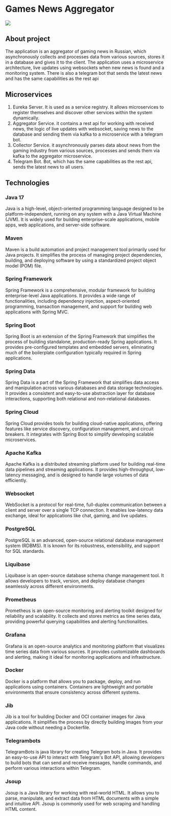 # Games News Aggregator

[![](https://img.shields.io/badge/Developed%20by-halcyon-blue)](https://github.com/HalcyonsDev)

## About project

The application is an aggregator of gaming news in Russian, which asynchronously collects and processes data from various sources, stores it in a database and gives it to the client. The application uses a microservice architecture, live updates using websockets when new news is found and a monitoring system. There is also a telegram bot that sends the latest news and has the same capabilities as the rest api

## Microservices

1. Eureka Server. It  is used as a service registry. It allows microservices to register themselves and discover other services within the system dynamically.
2. Aggregator Service. it contains a rest api for working with received news, the logic of live updates with websocket, saving news to the database and sending them via kafka to a microservice with a telegram bot.
3. Collector Service. it asynchronously parses data about news from the gaming industry from various sources, processes and sends them via kafka to the aggregator microservice.
4. Telegram Bot. Bot, which has the same capabilities as the rest api, sends the latest news to all users.

## Technologies

### Java 17

Java is a high-level, object-oriented programming language designed to be platform-independent, running on any system with a Java Virtual Machine (JVM). It is widely used for building enterprise-scale applications, mobile apps, web applications, and server-side software.

### Maven
Maven is a build automation and project management tool primarily used for Java projects. It simplifies the process of managing project dependencies, building, and deploying software by using a standardized project object model (POM) file.

### Spring Framework

Spring Framework is a comprehensive, modular framework for building enterprise-level Java applications. It provides a wide range of functionalities, including dependency injection, aspect-oriented programming, transaction management, and support for building web applications with Spring MVC.

### Spring Boot

Spring Boot is an extension of the Spring Framework that simplifies the process of building standalone, production-ready Spring applications. It provides pre-configured templates and embedded servers, eliminating much of the boilerplate configuration typically required in Spring applications.

### Spring Data

Spring Data is a part of the Spring Framework that simplifies data access and manipulation across various databases and data storage technologies. It provides a consistent and easy-to-use abstraction layer for database interactions, supporting both relational and non-relational databases.

### Spring Cloud

Spring Cloud provides tools for building cloud-native applications, offering features like service discovery, configuration management, and circuit breakers. It integrates with Spring Boot to simplify developing scalable microservices.

### Apache Kafka

Apache Kafka is a distributed streaming platform used for building real-time data pipelines and streaming applications. It provides high-throughput, low-latency messaging, and is designed to handle large volumes of data efficiently.

### Websocket

WebSocket is a protocol for real-time, full-duplex communication between a client and server over a single TCP connection. It enables low-latency data exchange, ideal for applications like chat, gaming, and live updates.

### PostgreSQL

PostgreSQL is an advanced, open-source relational database management system (RDBMS). It is known for its robustness, extensibility, and support for SQL standards.

### Liquibase

Liquibase is an open-source database schema change management tool. It allows developers to track, version, and deploy database changes seamlessly across different environments.

### Prometheus

Prometheus is an open-source monitoring and alerting toolkit designed for reliability and scalability. It collects and stores metrics as time series data, providing powerful querying capabilities and alerting functionalities.

### Grafana

Grafana is an open-source analytics and monitoring platform that visualizes time series data from various sources. It provides customizable dashboards and alerting, making it ideal for monitoring applications and infrastructure.

### Docker

Docker is a platform that allows you to package, deploy, and run applications using containers. Containers are lightweight and portable environments that ensure consistency across different systems.

### Jib

Jib is a tool for building Docker and OCI container images for Java applications. It simplifies the process by directly building images from your Java code without needing a Dockerfile.

### Telegrambots

TelegramBots is java library for creating Telegram bots in Java. It provides an easy-to-use API to interact with Telegram's Bot API, allowing developers to build bots that can send and receive messages, handle commands, and perform various interactions within Telegram.

### Jsoup

Jsoup is a Java library for working with real-world HTML. It allows you to parse, manipulate, and extract data from HTML documents with a simple and intuitive API. Jsoup is commonly used for web scraping and handling HTML content.